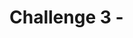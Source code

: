 # Challenge 3 - <Title>

[< Previous Challenge](./challenge2.md) | **[Home](./introduction.md)** | [Next Challenge >](./challenge4.md)

## Description
<!-- Replace with brief description of the challenge. -->

## Success Criteria
1. [ ] <!-- Replace with success criterion to advanced to next challenge. -->

## Resources
-  <!-- Replace with relevant resources to guide hackers. -->
